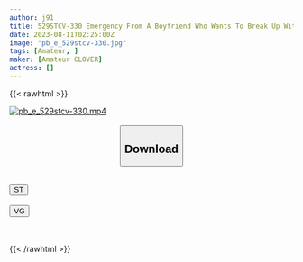 ```yaml
---
author: j91
title: 529STCV-330 Emergency From A Boyfriend Who Wants To Break Up With A Crazy Sex Beast Crazy Sex Crazy Gal! But I Can’t Go Home Until The Mission Failed Bitch Gal Is Uncontrollably Satisfied! No Matter How Much You Wither, You’ll Be Forcibly Erected. God-Like Hip Use! Pleasure Fuck! ! [Gal Hame Revengers] [Kisaki]
date: 2023-08-11T02:25:00Z
image: "pb_e_529stcv-330.jpg"
tags: [Amateur, ]
maker: [Amateur CLOVER]
actress: []
---
```



{{< rawhtml >}}

<div class="video" data-videoid="VBL2BpGPZaCKW2p">
    <a href="javascript:;">
        <img src="https://my.j91.asia/posts/pb_e_529stcv-330/pb_e_529stcv-330.jpg" width="WIDTH" height="HEIGHT" alt="pb_e_529stcv-330.mp4" loading="lazy">
    </a>
</div>

<script type="text/javascript" src="https://j91.asia/asset/on-demand-st.js"></script>

<br>
  <link rel="stylesheet" href="https://j91.asia/asset/bs5.css">
  
  <center>
  <button class="btn btn-primary" type="button" data-bs-toggle="collapse" data-bs-target=".multi-collapse" aria-expanded="false" aria-controls="multiCollapseExample1 multiCollapseExample2"><h2>Download</h2></button></center>
</p>
<div class="row">
  <div class="col">
    <div class="collapse multi-collapse" id="multiCollapseExample1">
      <div class="card card-body">
	      	      <br>
<div class="buttons">  
<a href="https://streamtape.to/v/VBL2BpGPZaCKW2p"><button class="btn-hover color-3"><i class="fa fa-download"></i> ST</button></a></div>
    </div>
  </div>
</div>
  <div class="col">
    <div class="collapse multi-collapse" id="multiCollapseExample2">
      <div class="card card-body">
	      <br>
<div class="buttons">
    <a href="https://vgembed.com/v/P0poO1mwJXOz17v"><button class="btn-hover color-9"><i class="fa fa-download"></i> VG</button></a></div>
<br><br>
      </div>
    </div>
  </div>
</div>

{{< /rawhtml >}}